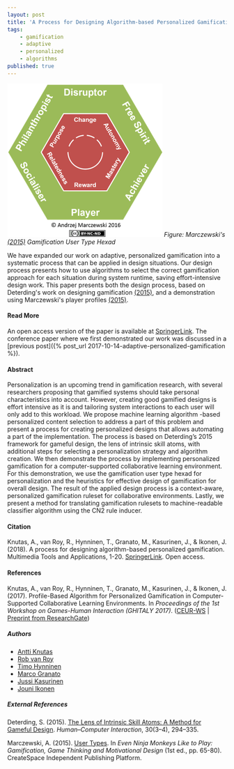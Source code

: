 ```yaml
---
layout: post
title: 'A Process for Designing Algorithm-based Personalized Gamification'
tags:
    - gamification
    - adaptive 
    - personalized
    - algorithms
published: true
---
```


![Figure: Marczewski's (2015) Gamification User Type Hexad](/assets/img/2017-10-14-gamification-hexad-halfsize.png)
*Figure: Marczewski's [(2015)](#external-references) Gamification User Type Hexad*

We have expanded our work on adaptive, personalized gamification into a systematic process that can be applied in design situations. Our design process presents how to use algorithms to select the correct gamification approach for each situation during system runtime, saving effort-intensive design work. This paper presents both the design process, based on Deterding's work on designing gamification [(2015)](#external-references), and a demonstration using Marczewski's player profiles [(2015)](#external-references).

#### Read More
An open access version of the paper is available at [SpringerLink](https://doi.org/10.1007/s11042-018-6913-5). The conference paper where we first demonstrated our work was discussed in a [previous post]({% post_url 2017-10-14-adaptive-personalized-gamification %}).

<!--more-->

#### Abstract
Personalization is an upcoming trend in gamification research, with several researchers proposing that gamified systems should take personal characteristics into account. However, creating good gamified designs is effort intensive as it is and tailoring system interactions to each user will only add to this workload. We propose machine learning algorithm -based personalized content selection to address a part of this problem and present a process for creating personalized designs that allows automating a part of the implementation. The process is based on Deterding’s 2015 framework for gameful design, the lens of intrinsic skill atoms, with additional steps for selecting a personalization strategy and algorithm creation. We then demonstrate the process by implementing personalized gamification for a computer-supported collaborative learning environment. For this demonstration, we use the gamification user type hexad for personalization and the heuristics for effective design of gamification for overall design. The result of the applied design process is a context-aware, personalized gamification ruleset for collaborative environments. Lastly, we present a method for translating gamification rulesets to machine-readable classifier algorithm using the CN2 rule inducer.

#### Citation
Knutas, A., van Roy, R., Hynninen, T., Granato, M., Kasurinen, J., & Ikonen, J. (2018). A process for designing algorithm-based personalized gamification. Multimedia Tools and Applications, 1-20. [SpringerLink](https://doi.org/10.1007/s11042-018-6913-5). Open access.

#### References
Knutas, A., van Roy, R., Hynninen, T., Granato, M., Kasurinen, J., & Ikonen, J. (2017). Profile-Based Algorithm for Personalized Gamification in Computer-Supported Collaborative Learning Environments. In *Proceedings of the 1st Workshop on Games-Human Interaction (GHITALY 2017)*. ([CEUR-WS](http://ceur-ws.org/Vol-1956/GHItaly17_paper_07.pdf) | [Preprint from ResearchGate](https://www.researchgate.net/publication/320387170_Profile-Based_Algorithm_for_Personalized_Gamification_in_Computer-Supported_Collaborative_Learning_Environments))

##### Authors
* [Antti Knutas](https://twitter.com/aknutas)
* [Rob van Roy](https://twitter.com/RobvanRoy)
* [Timo Hynninen](https://twitter.com/TimoTHynninen)
* [Marco Granato](https://www.linkedin.com/in/granatomarco/)
* [Jussi Kasurinen](https://twitter.com/jkasurin)
* [Jouni Ikonen](https://twitter.com/jouni_ikonen)


##### External References
Deterding, S. (2015). [The Lens of Intrinsic Skill Atoms: A Method for Gameful Design](http://dx.doi.org/10.1080/07370024.2014.993471). *Human–Computer Interaction*, 30(3–4), 294–335.

Marczewski, A. (2015). [User Types](https://www.gamified.uk/user-types/). In *Even Ninja Monkeys Like to Play: Gamification, Game Thinking and Motivational Design* (1st ed., pp. 65-80). CreateSpace Independent Publishing Platform.